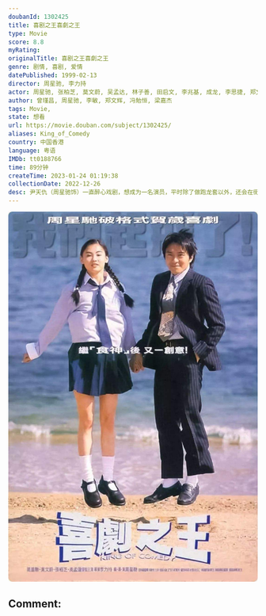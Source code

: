 ```yaml
---
doubanId: 1302425
title: 喜剧之王喜劇之王
type: Movie
score: 8.8
myRating: 
originalTitle: 喜剧之王喜劇之王
genre: 剧情, 喜剧, 爱情
datePublished: 1999-02-13
director: 周星驰, 李力持
actor: 周星驰, 张柏芝, 莫文蔚, 吴孟达, 林子善, 田启文, 李兆基, 成龙, 李思捷, 郑文辉, 明德丰, 戴龙, 侯焕玲, 郑祖, 胡立成, 袁富华, 徐志雄, 叶竞生, 冯勉恒, 陈宝骏, 戚务振
author: 曾瑾昌, 周星驰, 李敏, 郑文辉, 冯勉恒, 梁嘉杰
tags: Movie, 
state: 想看
url: https://movie.douban.com/subject/1302425/
aliases: King_of_Comedy
country: 中国香港
language: 粤语
IMDb: tt0188766
time: 89分钟
createTime: 2023-01-24 01:19:38
collectionDate: 2022-12-26
desc: 尹天仇（周星驰饰）一直醉心戏剧，想成为一名演员，平时除了做跑龙套以外，还会在街坊福利会里开设演员训练班。此时舞小姐柳飘飘在妈妈桑的带领下来到这里要求学做戏，原来柳飘飘有一段非常不愉快的经历，在尹天仇...
---
```


![image](assets/p2579932167.jpg)

Comment: 
---

